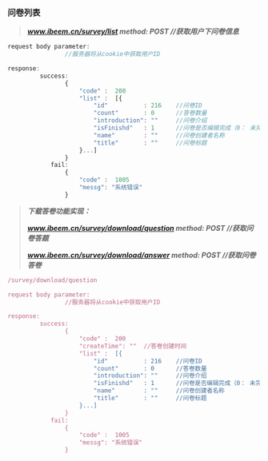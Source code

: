 ### 问卷列表

> _**www.ibeem.cn/survey/list                 method: POST                 //获取用户下问卷信息**_

```js
request body parameter:
                //服务器将从cookie中获取用户ID

response:
         success: 
                {
                    "code" :  200
                    "list" :  [{
                        "id"          : 216    //问卷ID
                        "count"       : 0      //答卷数量
                        "introduction": ""     //问卷介绍
                        "isFinishd"   : 1      //问卷是否编辑完成（0： 未完成   1： 完成）
                        "name"        : ""     //问卷创建者名称
                        "title"       : ""     //问卷标题
                    }...]
                }
            fail: 
                {
                    "code" :  1005
                    "messg": "系统错误"
                }
```

> _**下载答卷功能实现：**_
>
> _**www.ibeem.cn/survey/download/question        method: POST         //获取问卷答题**_
>
> _**www.ibeem.cn/survey/download/answer         method: POST        //获取问卷答卷**_

```js
/survey/download/question

request body parameter:
                //服务器将从cookie中获取用户ID

response:
         success: 
                {
                    "code" :  200
                    "createTime": ""  //答卷创建时间
                    "list" :  [{
                        "id"          : 216    //问卷ID
                        "count"       : 0      //答卷数量
                        "introduction": ""     //问卷介绍
                        "isFinishd"   : 1      //问卷是否编辑完成（0： 未完成   1： 完成）
                        "name"        : ""     //问卷创建者名称
                        "title"       : ""     //问卷标题
                    }...]
                }
            fail: 
                {
                    "code" :  1005
                    "messg": "系统错误"
                }
```



